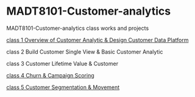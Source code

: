# MADT8101-Customer-analytics
MADT8101-Customer-analytics class works and projects


[class 1 Overview of Customer Analytic & Design Customer Data Platform](https://github.com/khemthung/MADT8101-Customer-analytics/tree/main/Homework%2001%20-%20Analysis%20of%20customer%20behaviors)


class 2 Build Customer Single View & Basic Customer Analytic

class 3 Customer Lifetime Value & Customer

[class 4 Churn & Campaign Scoring](https://github.com/khemthung/MADT8101-Customer-analytics/tree/main/Homework%204%20-%20Churn%20%26%20Campaign%20Scoring)

[class 5 Customer Segmentation & Movement]()
